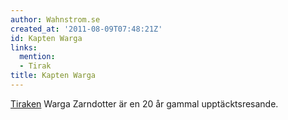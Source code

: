 ```yaml
---
author: Wahnstrom.se
created_at: '2011-08-09T07:48:21Z'
id: Kapten Warga
links:
  mention:
  - Tirak
title: Kapten Warga
---
```


[Tiraken] Warga Zarndotter är en 20 år gammal upptäcktsresande.

  [Tiraken]: Tirak